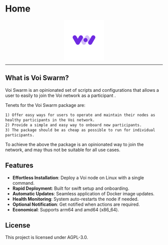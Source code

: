 # Home

<img src="assets/Voi_Logo_Purple_on_White_Background.png" alt="swarm-cronjob" width="128px" style="display: block; margin-left: auto; margin-right: auto"/>

---

## What is Voi Swarm?

Voi Swarm is an opinionated set of scripts and configurations that allows a user to easily to join the Voi network as
a participant .

Tenets for the Voi Swarm package are:

    1) Offer easy ways for users to operate and maintain their nodes as healthy participants in the Voi network.
    2) Provide a simple and easy way to onboard new participants.
    3) The package should be as cheap as possible to run for individual participants.

To achieve the above the package is an opinionated way to join the network, and may thus not be suitable for
all use cases.

## Features

- **Effortless Installation**: Deploy a Voi node on Linux with a single command.
- **Rapid Deployment**: Built for swift setup and onboarding.
- **Automatic Updates**: Seamless application of Docker image updates.
- **Health Monitoring**: System auto-restarts the node if needed.
- **Optional Notification**: Get notified when actions are required.
- **Economical**: Supports arm64 and amd64 (x86_64).

## License

This project is licensed under AGPL-3.0.
